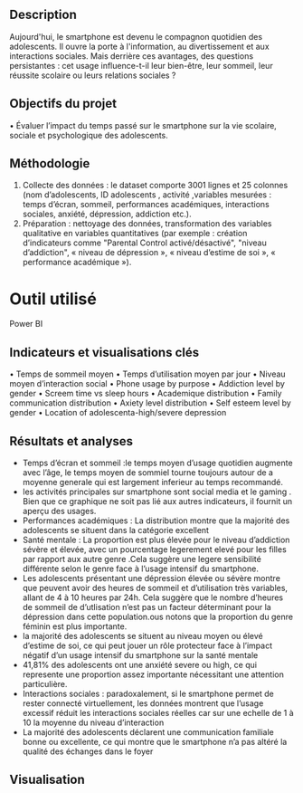 ## Description
Aujourd'hui, le smartphone est devenu le compagnon quotidien des adolescents. Il ouvre la porte à l'information, au divertissement et aux interactions sociales. Mais derrière ces avantages, des questions persistantes : cet usage influence-t-il leur bien-être, leur sommeil, leur réussite scolaire ou leurs relations sociales ?
## Objectifs du projet
•	Évaluer l’impact du temps passé sur le smartphone sur la vie scolaire, sociale et psychologique des adolescents.
## Méthodologie
1.	Collecte des données :  le dataset  comporte 3001 lignes et 25 colonnes  (nom d’adolescents, ID adolescents , activité ,variables mesurées : temps d’écran, sommeil, performances académiques, interactions sociales, anxiété, dépression, addiction etc.).
2.	Préparation : nettoyage des données, transformation des variables qualitative en variables quantitatives (par exemple : création d’indicateurs comme "Parental Control activé/désactivé", "niveau d’addiction", « niveau de dépression », « niveau d’estime de soi », « performance académique »).
# Outil utilisé
 Power BI 
## Indicateurs et visualisations clés
•	Temps de sommeil moyen
•	Temps d’utilisation moyen par jour
•	Niveau moyen d’interaction social
•	Phone usage by purpose
•	Addiction level by gender
•	Screem time vs sleep hours
•	Academique distribution
•	Family communication distribution
•	Axiety level distribution
•	Self esteem level by gender
•	Location of adolescenta-high/severe depression


## Résultats et analyses 
- Temps d’écran et sommeil :le temps moyen  d’usage quotidien augmente avec l’âge, le temps moyen de sommiel tourne toujours autour de a moyenne generale  qui est largement inferieur au temps recommandé.
- les activités principales sur smartphone sont social media et le gaming . Bien que ce graphique ne soit pas lié aux autres indicateurs, il fournit un aperçu des usages.
- Performances académiques : La distribution montre que la majorité des adolescents se situent dans la  catégorie excellent
- Santé mentale : La proportion est plus élevée pour le niveau d’addiction sévère et élevée,  avec un pourcentage  legerement  elevé pour les filles par  rapport aux autre genre .Cela suggère une legere sensibilité différente selon le genre face à l’usage intensif du smartphone.
-	Les adolescents présentant une dépression élevée ou sévère montre que peuvent avoir des heures de sommeil et  d’utilisation très variables, allant de 4 à 10 heures par 24h. Cela suggère que le nombre d’heures de sommeil de d’utlisation n’est pas un facteur déterminant pour la dépression dans cette population.ous notons que la proportion du genre féminin est plus importante. 
- la majorité des adolescents se situent au niveau moyen ou élevé d’estime de soi, ce qui peut jouer un rôle protecteur face à l’impact négatif d’un usage intensif du smartphone sur la santé mentale
- 41,81% des adolescents ont une anxiété severe ou high,  ce qui represente une proportion assez importante nécessitant une attention particulière.
- Interactions sociales : paradoxalement, si le smartphone permet de rester connecté virtuellement, les données montrent que l’usage excessif réduit les interactions sociales réelles car sur une echelle de 1 à 10 la moyenne du niveau d’interaction
-	La majorité des adolescents déclarent une communication familiale bonne ou excellente, ce qui montre que le smartphone n’a pas altéré la qualité des échanges dans le foyer
## Visualisation





